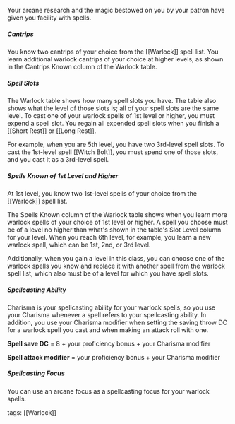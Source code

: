Your arcane research and the magic bestowed on you by your patron have given you facility with spells.

##### Cantrips

You know two cantrips of your choice from the [[Warlock]] spell list. You learn additional warlock cantrips of your choice at higher levels, as shown in the Cantrips Known column of the Warlock table.

##### Spell Slots

The Warlock table shows how many spell slots you have. The table also shows what the level of those slots is; all of your spell slots are the same level. To cast one of your warlock spells of 1st level or higher, you must expend a spell slot. You regain all expended spell slots when you finish a [[Short Rest]] or [[Long Rest]].

For example, when you are 5th level, you have two 3rd-level spell slots. To cast the 1st-level spell [[Witch Bolt]], you must spend one of those slots, and you cast it as a 3rd-level spell.

##### Spells Known of 1st Level and Higher

At 1st level, you know two 1st-level spells of your choice from the [[Warlock]] spell list.

The Spells Known column of the Warlock table shows when you learn more warlock spells of your choice of 1st level or higher. A spell you choose must be of a level no higher than what's shown in the table's Slot Level column for your level. When you reach 6th level, for example, you learn a new warlock spell, which can be 1st, 2nd, or 3rd level.

Additionally, when you gain a level in this class, you can choose one of the warlock spells you know and replace it with another spell from the warlock spell list, which also must be of a level for which you have spell slots.

##### Spellcasting Ability

Charisma is your spellcasting ability for your warlock spells, so you use your Charisma whenever a spell refers to your spellcasting ability. In addition, you use your Charisma modifier when setting the saving throw DC for a warlock spell you cast and when making an attack roll with one.

**Spell save DC** \= 8 + your proficiency bonus + your Charisma modifier

**Spell attack modifier** \= your proficiency bonus + your Charisma modifier

##### Spellcasting Focus

You can use an arcane focus as a spellcasting focus for your warlock spells.

tags: [[Warlock]]